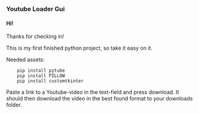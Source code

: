 ### Youtube Loader Gui

#### Hi! 

Thanks for checking in! 

This is my first finished python project, so take it easy on it. 

Needed assets: 

        pip install pytube
        pip install PILLOW
        pip install customtkinter

Paste a link to a Youtube-video in the text-field and press download. It should then download the video in the best found format to your downloads folder. 

